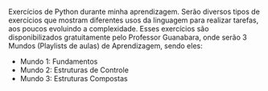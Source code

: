 Exercícios de Python durante minha aprendizagem.
Serão diversos tipos de exercícios que mostram diferentes usos da linguagem para realizar tarefas, aos poucos evoluindo a complexidade.
Esses exercícios são disponibilizados gratuitamente pelo Professor Guanabara, onde serão 3 Mundos (Playlists de aulas) de Aprendizagem, sendo eles:
- Mundo 1: Fundamentos
- Mundo 2: Estruturas de Controle
- Mundo 3: Estruturas Compostas
